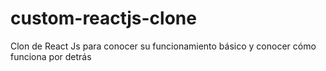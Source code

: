 # custom-reactjs-clone
Clon de React Js para conocer su funcionamiento básico y conocer cómo funciona por detrás
